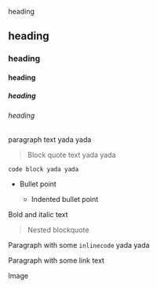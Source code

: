 heading

## heading

### heading

#### heading

##### heading

###### heading

paragraph text yada yada

> Block quote text yada yada

    code block yada yada

*   Bullet point

    *   Indented bullet point

Bold and italic text

> Nested blockquote

Paragraph with some `inlinecode` yada yada

Paragraph with some link text

Image

##

